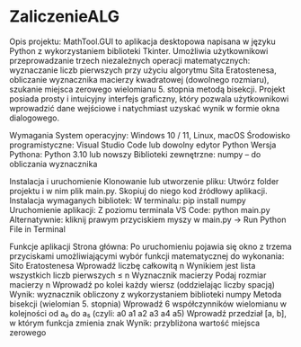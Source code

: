 # ZaliczenieALG
Opis projektu:
  MathTool.GUI to aplikacja desktopowa napisana w języku Python z wykorzystaniem biblioteki Tkinter. Umożliwia użytkownikowi przeprowadzanie trzech niezależnych operacji matematycznych:
    wyznaczanie liczb pierwszych przy użyciu algorytmu Sita Eratostenesa,
    obliczanie wyznacznika macierzy kwadratowej (dowolnego rozmiaru),
    szukanie miejsca zerowego wielomianu 5. stopnia metodą bisekcji.
Projekt posiada prosty i intuicyjny interfejs graficzny, który pozwala użytkownikowi wprowadzić dane wejściowe i natychmiast uzyskać wynik w formie okna dialogowego.

Wymagania
    System operacyjny: Windows 10 / 11, Linux, macOS
    Środowisko programistyczne: Visual Studio Code lub dowolny edytor Python
    Wersja Pythona: Python 3.10 lub nowszy
  Biblioteki zewnętrzne:
    numpy – do obliczania wyznacznika

Instalacja i uruchomienie
  Klonowanie lub utworzenie pliku:
    Utwórz folder projektu i w nim plik main.py. Skopiuj do niego kod źródłowy aplikacji.
  Instalacja wymaganych bibliotek:
  W terminalu:
    pip install numpy
  Uruchomienie aplikacji:
  Z poziomu terminala VS Code:
    python main.py
    Alternatywnie: kliknij prawym przyciskiem myszy w main.py → Run Python File in Terminal

Funkcje aplikacji
  Strona główna:
    Po uruchomieniu pojawia się okno z trzema przyciskami umożliwiającymi wybór funkcji matematycznej do wykonania:
  Sito Eratostenesa
    Wprowadź liczbę całkowitą n
    Wynikiem jest lista wszystkich liczb pierwszych ≤ n
  Wyznacznik macierzy
    Podaj rozmiar macierzy n
    Wprowadź po kolei każdy wiersz (oddzielając liczby spacją)
    Wynik: wyznacznik obliczony z wykorzystaniem biblioteki numpy
  Metoda bisekcji (wielomian 5. stopnia)
    Wprowadź 6 współczynników wielomianu w kolejności od a₀ do a₅ (czyli: a0 a1 a2 a3 a4 a5)
    Wprowadź przedział [a, b], w którym funkcja zmienia znak
    Wynik: przybliżona wartość miejsca zerowego

